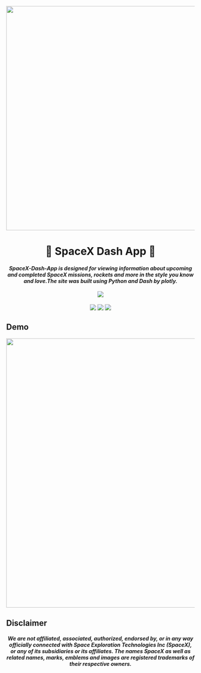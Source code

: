 <p align="center"><img src="https://i.redd.it/zivfevghgiox.jpg" width="600"></p>


<h1 align="center">🚀 SpaceX Dash App 🚀</h1>

<h4 align="center">
  <i>
    SpaceX-Dash-App is designed for viewing information about upcoming and completed SpaceX missions, rockets and more in the style you know and love.The site was built using Python and Dash by plotly.
  </i>
</h4>
<h4 align="center"><img src="https://img.shields.io/badge/Status-In_Development-blue?style=for-the-badge&logo=github"></h4>

<p align="center">
<a href="https://github.com/ujshaw/SpaceX-Dash-App"><img src="https://img.shields.io/badge/Python-v3.8.1-blue?style=for-the-badge&logo=python"></a>
<a href="https://github.com/ujshaw/SpaceX-Dash-App/blob/master/LICENSE.txt"><img src="https://img.shields.io/github/license/ujshaw/SpaceX-Dash-App?color=red&style=for-the-badge"></a>
<a href="https://www.linkedin.com/in/jaeden-shaw-987a56121"><img src="https://img.shields.io/badge/LinkedIn-Connect-blue?style=for-the-badge&logo=linkedin"></a></p>


## Demo
<p align="center"><img src="assets/images/front-page.gif" width="720"></p>


## Disclaimer
<h4 align="center">
  <i>
    We are not affiliated, associated, authorized, endorsed by, or in any way officially connected with Space Exploration Technologies Inc (SpaceX), or any of its subsidiaries or its affiliates. The names SpaceX as well as related names, marks, emblems and images are registered trademarks of their respective owners.
  </i>
</h4>
